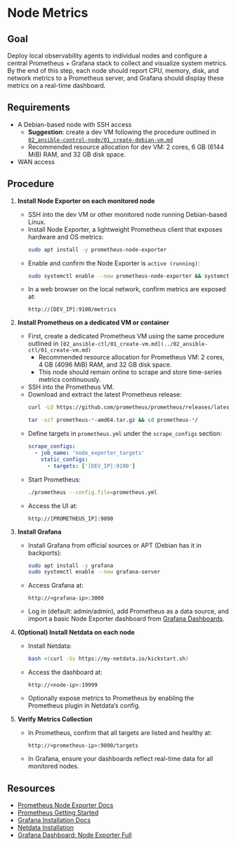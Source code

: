 # Node Metrics

## Goal

Deploy local observability agents to individual nodes and configure a central Prometheus + Grafana stack to collect and
visualize system metrics.  By the end of this step, each node should report CPU, memory, disk, and network metrics to a
Prometheus server, and Grafana should display these metrics on a real-time dashboard.

## Requirements

- A Debian-based node with SSH access
  - **Suggestion**: create a dev VM following the procedure outlined in [`02_ansible-control-node/01_create-debian-vm.md`](../02_ansible-control-node/01_create-debian-vm.md)
  - Recommended resource allocation for dev VM: 2 cores, 6 GB (6144 MiB) RAM, and 32 GB disk space.
- WAN access

## Procedure

1. **Install Node Exporter on each monitored node**
   - SSH into the dev VM or other monitored node running Debian-based Linux.
   - Install Node Exporter, a lightweight Prometheus client that exposes hardware and OS metrics:
     ```bash
     sudo apt install -y prometheus-node-exporter
     ```
   - Enable and confirm the Node Exporter is `active (running)`:
     ```bash
     sudo systemctl enable --now prometheus-node-exporter && systemctl status prometheus-node-exporter
     ```
   - In a web browser on the local network, confirm metrics are exposed at:
     ```
     http://[DEV_IP]:9100/metrics
     ```

2. **Install Prometheus on a dedicated VM or container**
   - First, create a dedicated Prometheus VM using the same procedure outlined in
     `[02_ansible-ctl/01_create-vm.md](../02_ansible-ctl/01_create-vm.md)`
     - Recommended resource allocation for Prometheus VM: 2 cores, 4 GB (4096 MiB) RAM, and 32 GB disk space.
     - This node should remain online to scrape and store time-series metrics continuously.
   - SSH into the Prometheus VM.
   - Download and extract the latest Prometheus release:
     ```bash
     curl -LO https://github.com/prometheus/prometheus/releases/latest/download/prometheus-*-amd64.tar.gz
     ```
     ```bash
     tar -xzf prometheus-*-amd64.tar.gz && cd prometheus-*/
     ```
   - Define targets in `prometheus.yml` under the `scrape_configs` section:
     ```yaml
     scrape_configs:
       - job_name: 'node_exporter_targets'
         static_configs:
           - targets: ['[DEV_IP]:9100']
     ```
   - Start Prometheus:
     ```bash
     ./prometheus --config.file=prometheus.yml
     ```
   - Access the UI at:
     ```
     http://[PROMETHEUS_IP]:9090
     ```

3. **Install Grafana**
   - Install Grafana from official sources or APT (Debian has it in backports):
     ```bash
     sudo apt install -y grafana
     sudo systemctl enable --now grafana-server
     ```
   - Access Grafana at:
     ```
     http://<grafana-ip>:3000
     ```
   - Log in (default: admin/admin), add Prometheus as a data source, and import a basic Node Exporter dashboard from [Grafana Dashboards](https://grafana.com/grafana/dashboards).

4. **(Optional) Install Netdata on each node**  
   - Install Netdata:
     ```bash
     bash <(curl -Ss https://my-netdata.io/kickstart.sh)
     ```
   - Access the dashboard at:
     ```
     http://<node-ip>:19999
     ```
   - Optionally expose metrics to Prometheus by enabling the Prometheus plugin in Netdata’s config.

5. **Verify Metrics Collection**  
   - In Prometheus, confirm that all targets are listed and healthy at:  
     ```
     http://<prometheus-ip>:9090/targets
     ```
   - In Grafana, ensure your dashboards reflect real-time data for all monitored nodes.

## Resources

- [Prometheus Node Exporter Docs](https://prometheus.io/docs/guides/node-exporter/)
- [Prometheus Getting Started](https://prometheus.io/docs/prometheus/latest/getting_started/)
- [Grafana Installation Docs](https://grafana.com/docs/grafana/latest/setup-grafana/installation/)
- [Netdata Installation](https://learn.netdata.cloud/docs/agent/packaging/installer/)
- [Grafana Dashboard: Node Exporter Full](https://grafana.com/grafana/dashboards/1860-node-exporter-full/)

